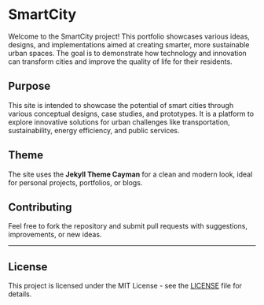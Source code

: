 # SmartCity

Welcome to the SmartCity project! This portfolio showcases various ideas, designs, and implementations aimed at creating smarter, more sustainable urban spaces. The goal is to demonstrate how technology and innovation can transform cities and improve the quality of life for their residents.

## Purpose

This site is intended to showcase the potential of smart cities through various conceptual designs, case studies, and prototypes. It is a platform to explore innovative solutions for urban challenges like transportation, sustainability, energy efficiency, and public services.

## Theme

The site uses the **Jekyll Theme Cayman** for a clean and modern look, ideal for personal projects, portfolios, or blogs.

## Contributing

Feel free to fork the repository and submit pull requests with suggestions, improvements, or new ideas.

---

## License

This project is licensed under the MIT License - see the [LICENSE](LICENSE) file for details.
